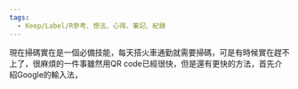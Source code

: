 ```yaml
---
tags:
  - Keep/Label/R參考、想法、心得、筆記、紀錄
---
```


現在掃碼實在是一個必備技能，每天搭火車通勤就需要掃碼，可是有時候實在趕不上了，很麻煩的一件事雖然用QR code已經很快，但是還有更快的方法，首先介紹Google的輸入法，